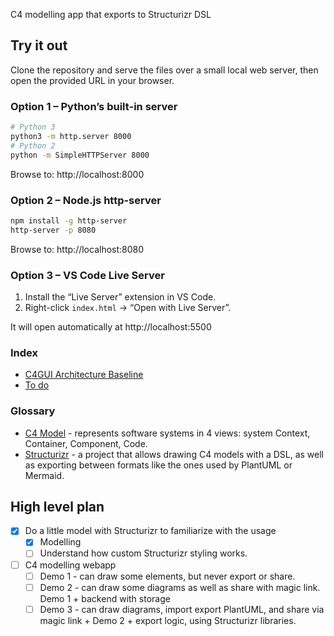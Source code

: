C4 modelling app that exports to Structurizr DSL
## Try it out

Clone the repository and serve the files over a small local web server,
then open the provided URL in your browser.

### Option 1 – Python’s built-in server

```bash
# Python 3
python3 -m http.server 8000
# Python 2
python -m SimpleHTTPServer 8000
```

Browse to: http://localhost:8000

### Option 2 – Node.js http-server

```bash
npm install -g http-server
http-server -p 8080
```

Browse to: http://localhost:8080

### Option 3 – VS Code Live Server

1. Install the “Live Server” extension in VS Code.  
2. Right-click `index.html` → “Open with Live Server”.

It will open automatically at http://localhost:5500
### Index
- [C4GUI Architecture Baseline](docs/C4GUI%20Architecture%20Baseline.md)
- [To do](TODO.md)
### Glossary
- [C4 Model](https://c4model.com/introduction) - represents software systems in 4 views: system Context, Container, Component, Code.
- [Structurizr](https://structurizr.com/) - a project that allows drawing C4 models with a DSL, as well as exporting between formats like the ones used by PlantUML or Mermaid.
## High level plan
- [x] Do a little model with Structurizr to familiarize with the usage
	- [x] Modelling
	- [ ] Understand how custom Structurizr styling works.
- [ ] C4 modelling webapp
	- [ ] Demo 1 - can draw some elements, but never export or share.
	- [ ] Demo 2 - can draw some diagrams as well as share with magic link. Demo 1 + backend with storage
	- [ ] Demo 3 - can draw diagrams, import export PlantUML, and share via magic link + Demo 2 + export logic, using Structurizr libraries.
